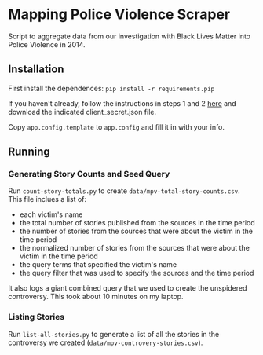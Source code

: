 Mapping Police Violence Scraper
===============================

Script to aggregate data from our investigation with Black Lives Matter into Police Violence in 2014.

Installation
------------

First install the dependences: `pip install -r requirements.pip`

If you haven't already, follow the instructions in steps 1 and 2 [here](https://developers.google.com/sheets/quickstart/python) and download the indicated client_secret.json file.

Copy `app.config.template` to `app.config` and fill it in with your info.

Running
-------

### Generating Story Counts and Seed Query

Run `count-story-totals.py` to create `data/mpv-total-story-counts.csv`.  This file inclues a list of:
 * each victim's name
 * the total number of stories published from the sources in the time period
 * the number of stories from the sources that were about the victim in the time period
 * the normalized number of stories from the sources that were about the victim in the time period
 * the query terms that specified the victim's name
 * the query filter that was used to specify the sources and the time period

It also logs a giant combined query that we used to create the unspidered controversy.  This took about 10 minutes on my laptop.

### Listing Stories

Run `list-all-stories.py` to generate a list of all the stories in the controversy we created (`data/mpv-controvery-stories.csv`).
